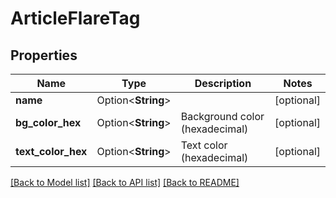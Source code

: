 # ArticleFlareTag

## Properties

Name | Type | Description | Notes
------------ | ------------- | ------------- | -------------
**name** | Option<**String**> |  | [optional]
**bg_color_hex** | Option<**String**> | Background color (hexadecimal) | [optional]
**text_color_hex** | Option<**String**> | Text color (hexadecimal) | [optional]

[[Back to Model list]](../README.md#documentation-for-models) [[Back to API list]](../README.md#documentation-for-api-endpoints) [[Back to README]](../README.md)


